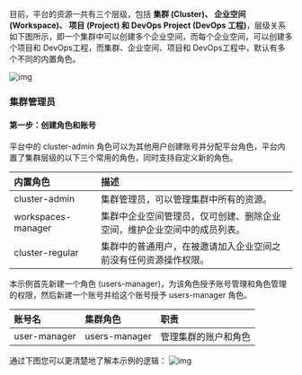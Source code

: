 目前，平台的资源一共有三个层级，包括 **集群 (Cluster)、 企业空间 (Workspace)、 项目 (Project) 和 DevOps Project (DevOps 工程)**，层级关系如下图所示，即一个集群中可以创建多个企业空间，而每个企业空间，可以创建多个项目和 DevOps工程，而集群、企业空间、项目和 DevOps工程中，默认有多个不同的内置角色。

![img](https://pek3b.qingstor.com/kubesphere-docs/png/20191026004813.png)



### 集群管理员

#### 第一步：创建角色和账号

平台中的 cluster-admin 角色可以为其他用户创建账号并分配平台角色，平台内置了集群层级的以下三个常用的角色，同时支持自定义新的角色。

| 内置角色           | 描述                                                         |
| :----------------- | :----------------------------------------------------------- |
| cluster-admin      | 集群管理员，可以管理集群中所有的资源。                       |
| workspaces-manager | 集群中企业空间管理员，仅可创建、删除企业空间，维护企业空间中的成员列表。 |
| cluster-regular    | 集群中的普通用户，在被邀请加入企业空间之前没有任何资源操作权限。 |

本示例首先新建一个角色 (users-manager)，为该角色授予账号管理和角色管理的权限，然后新建一个账号并给这个账号授予 users-manager 角色。

| 账号名       | 集群角色      | 职责                 |
| :----------- | :------------ | :------------------- |
| user-manager | users-manager | 管理集群的账户和角色 |

通过下图您可以更清楚地了解本示例的逻辑： ![img](https://hello-world-20181219.pek3b.qingstor.com/KS2.1/%E5%A4%9A%E7%A7%9F%E6%88%B7%E7%AE%A1%E7%90%86%E5%BF%AB%E9%80%9F%E5%85%A5%E9%97%A8.png)